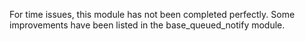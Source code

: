 For time issues, this module has not been completed perfectly. Some improvements have been listed in the base_queued_notify module.
